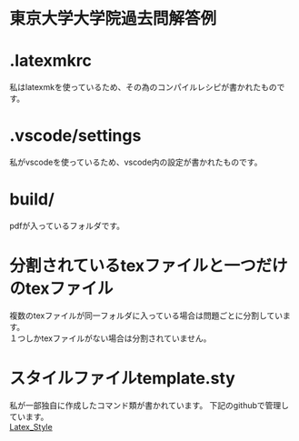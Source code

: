 # 東京大学大学院過去問解答例

# .latexmkrc
私はlatexmkを使っているため、その為のコンパイルレシピが書かれたものです。

# .vscode/settings
私がvscodeを使っているため、vscode内の設定が書かれたものです。

# build/
pdfが入っているフォルダです。

# 分割されているtexファイルと一つだけのtexファイル
複数のtexファイルが同一フォルダに入っている場合は問題ごとに分割しています。  
１つしかtexファイルがない場合は分割されていません。

# スタイルファイルtemplate.sty
私が一部独自に作成したコマンド類が書かれています。
下記のgithubで管理しています。  
[Latex_Style](https://github.com/tama14142356/Latex_stylefile.git)
